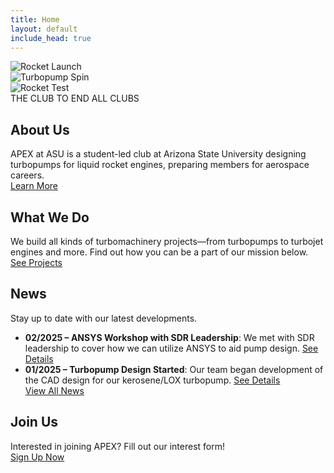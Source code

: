 ```yaml
---
title: Home
layout: default
include_head: true
---
```


<div class="hero-section">
  <div class="swiper-container">
    <div class="swiper-wrapper">
      <div class="swiper-slide">
        <img src="https://media.giphy.com/media/26ufnwz3wDUli7GU0/giphy.gif" alt="Rocket Launch">
      </div>
      <div class="swiper-slide">
        <img src="https://media.giphy.com/media/l0HlMnPrJefVNHdte/giphy.gif" alt="Turbopump Spin">
      </div>
      <div class="swiper-slide">
        <img src="https://media.giphy.com/media/3o7TKz2b3eB22b4YbK/giphy.gif" alt="Rocket Test">
      </div>
    </div>
  </div>
  <div class="hero-text">
    THE CLUB TO END ALL CLUBS
  </div>
</div>

## About Us
APEX at ASU is a student-led club at Arizona State University designing turbopumps for liquid rocket engines, preparing members for aerospace careers.  
[Learn More](/about)

## What We Do
We build all kinds of turbomachinery projects—from turbopumps to turbojet engines and more. Find out how you can be a part of our mission below.  
[See Projects](/projects)

## News
Stay up to date with our latest developments.  
- **02/2025 – ANSYS Workshop with SDR Leadership**: We met with SDR leadership to cover how we can utilize ANSYS to aid pump design. [See Details](/news/2025-02-ansys-workshop)  
- **01/2025 – Turbopump Design Started**: Our team began development of the CAD design for our kerosene/LOX turbopump. [See Details](/news/2025-01-turbopump-design-started)  
[View All News](/news)

## Join Us
Interested in joining APEX? Fill out our interest form!  
[Sign Up Now](https://docs.google.com/forms/d/e/1FAIpQLSetCSo3qPH0vZY5SkkZkFrHTlZe1MrBMkFabVqSG0ugdA98mA/viewform?usp=sharing)
